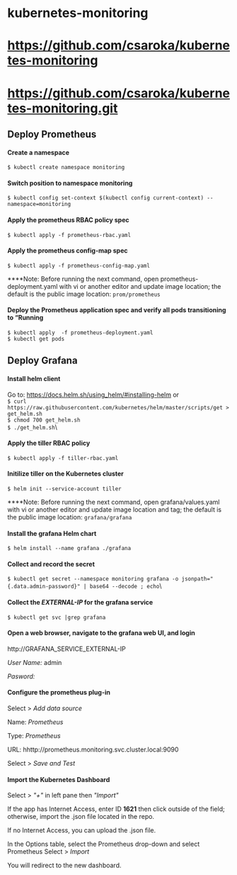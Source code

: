 # kubernetes-monitoring
# https://github.com/csaroka/kubernetes-monitoring
# https://github.com/csaroka/kubernetes-monitoring.git

## Deploy Prometheus

#### Create a namespace 
`$ kubectl create namespace monitoring`
#### Switch position to namespace monitoring
`$ kubectl config set-context $(kubectl config current-context) --namespace=monitoring`
#### Apply the prometheus RBAC policy spec
`$ kubectl apply -f prometheus-rbac.yaml`
#### Apply the prometheus config-map spec
`$ kubectl apply -f prometheus-config-map.yaml`

****Note: Before running the next command, open prometheus-deployment.yaml with vi or another editor and update image location; the default is the public image location: `prom/prometheus`

#### Deploy the Prometheus application spec and verify all pods transitioning to “Running
`$ kubectl apply  -f prometheus-deployment.yaml`\
`$ kubectl get pods`

## Deploy Grafana
#### Install helm client 
Go to: https://docs.helm.sh/using_helm/#installing-helm or \
`$ curl https://raw.githubusercontent.com/kubernetes/helm/master/scripts/get > get_helm.sh`\
`$ chmod 700 get_helm.sh`\
`$ ./get_helm.sh`\
#### Apply the tiller RBAC policy 
`$ kubectl apply -f tiller-rbac.yaml`
#### Initilize tiller on the Kubernetes cluster
`$ helm init --service-account tiller`

****Note: Before running the next command, open grafana/values.yaml with vi or another editor and update image location and tag; the default is the public image location: `grafana/grafana`

#### Install the grafana Helm chart
`$ helm install --name grafana ./grafana`

#### Collect and record the secret
`$ kubectl get secret --namespace monitoring grafana -o jsonpath="{.data.admin-password}" | base64 --decode ; echo`\

#### Collect the *EXTERNAL-IP* for the grafana service
`$ kubectl get svc |grep grafana`

#### Open a web browser, navigate to the grafana web UI, and login
http://GRAFANA_SERVICE_EXTERNAL-IP

*User Name:* admin

*Pasword:* <Output from Above>

#### Configure the prometheus plug-in 
Select > *Add data source*

Name: *Prometheus*

Type: *Prometheus*

URL: hhttp://prometheus.monitoring.svc.cluster.local:9090

Select > *Save and Test*

#### Import the Kubernetes Dashboard

Select > *"+"* in left pane then *"Import"*

If the app has Internet Access, enter ID **1621** then click outside of the field; otherwise, import the .json file located in the repo.

If no Internet Access, you can upload the .json file. 

In the Options table, select the Prometheus drop-down and select Prometheus 
Select > *Import* 

You will redirect to the new dashboard. 
